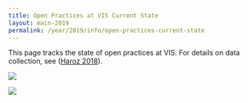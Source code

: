 ```yaml
---
title: Open Practices at VIS Current State
layout: main-2019
permalink: /year/2019/info/open-practices-current-state
---
```


This page tracks the state of open practices at VIS. For details on data collection, see ([Haroz 2018](https://osf.io/8ag3w/)).

  

![](https://lh5.googleusercontent.com/kfxLW474FcxbgFN5imTH0PifRreOkNqn8KZvZoqVbbvEkxagyVzQGq0_n-0IxdVzMdEbWFaK6kJoitFZuyjsRtWhYwFQaW2bd54z8kY9Dv2LVySr1F2Nd_ImiuB2Z5nv0P2U3SEv)

![](https://lh4.googleusercontent.com/0YWe1g5zDTfwGKXANZIDF45D30eomqv_YxO7VCBuEigasrsaaje50K--FyPpHng7X-fzzVUfdYpJbtgyH9twQFd5V5_hcXEklyik2yjeaxW0Y7dOrjnYvLtSrCd3nfxV8zqtO2G-)
